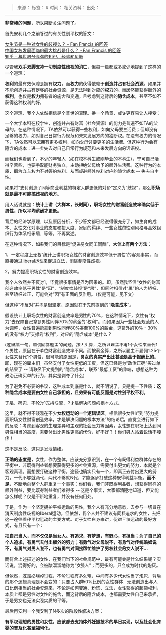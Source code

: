 > 来源：
> 标签： #
> 时间：
> 相关资料：
> 出处：
***

**非常棒的问题**，所以果断关注问题了。

首先安利几个之前答过的有关性别平权的答文：

[女生节是一种对女性的歧视么？ \- Fan Francis 的回答](https://www.zhihu.com/question/20831293/answer/89754211)  
[中国女权发展面临的最大挑战是什么？ \- Fan Francis 的回答](https://www.zhihu.com/question/30566381/answer/76826114)  
[知乎 \- 与世界分享你的知识、经验和见解](https://www.zhihu.com/question/37620710/answer/87157189)

尽管我**双手双脚支持一切制度性歧视的消亡**，但每一篇都或多或少地提到了这样的一个道理：

**权利**的最有效保障是拥有**权力**，而**权力**的获得依赖于**创造并占有社会资源**。如果并不能创造并占有足够的社会资源，是无法得到对应的**权力**的。而居然能获得额外的**权利**，也仅是**权力**拥有者的施舍和变通，且考虑到这背后的**隐含成本**，甚至不如不获得这种权利的好。

这个道理，我个人依然相信是个普世的真理。换一个场景，或许更容易让人接受：

一个大学本科在校学生，创造并占有财富（社会资源）的能力是普遍不如TA的父母的。在这种情况下，TA依然可以获得一些权利，如向父母要生活费；但却没有足够的权力，如对自己日常行为规范和未来发展方向的独断权。在没有权力的情况下，TA依然可以去拥有更多权利，如向父母讨要更多的生活费。但这种行为会有隐含的成本：进一步失去对自己日常行为规范和未来发展方向的话语权。

而我们也看到了，不少的年轻人（如在校本科生或刚毕业的本科生），宁可自己活得辛苦些，也要争取能财务独立，主动拒绝父母给予的额外生活费。这种行为的本质，即放弃与权力不对等的权利，从而规避额外权利对应的隐含成本 \-\- 失去自主性。

如果将“支付创造了同等商业利益的特定人群更低的对价”定义为“歧视”，那么**职场就是最不可能搞歧视的地方**。

用人话说就是：**统计上讲（大样本，长时间），职场女性的财富创造效率确实低于男性，所以平均薪酬才更低。**

背后的经济学原理，以及原因分析，不少答文都已经说得很充分了，如生育的成本、女性文化对事业的态度和投入度、家庭的羁绊、一些女性的性别风格与高效组织行为体系相矛盾，等等。不再累述。

在这种情况下，如果我们的目标是“促进男女同工同酬”，**大体上有两个方法**：

1，一定程度上无视“统计上讲职场女性的财富创造效率低于男性”的客观事实，而直接通过liberal运动来促进立法，消除制度性歧视。

2，努力提高职场女性的财富创造效率。

我个人依然并不反对1，毕竟很多事情是互为因果的。即，虽然我坚信“女性的财富创造效率低于男性”是“因”，“制度性歧视”是“果”，但同时相信对“果”的人为矫枉，甚至矫枉过正，可能会对“因”有正面的反作用。（仅是可能，见下文）

但这种“不反对”并不是很坚定，原因就在于先前提到的“**隐含成本**”。

假设统计上职场女性的财富创造效率是男性的70%，在这种情况下，女性有“权力”去保障自己拿到男性同伴70%的薪金的“权利”。而如果因为一些社会规范的人为调整，女性普遍能拿到男性同伴80%甚至100%的薪金，这额外的10% - 30%的没有“权力”支撑的“权利”，对应的“隐含成本”是什么？

(这里插一句，顺便回答题主的问题。按人头算，之所以雇主不用1个女性来替代1个男性，原因在于单位财富创造效率不同。而按薪金算，之所以雇主不雇佣1.25个女性来替代1个男性，很可能的原因是，**男女的真实产出比甚至是高于报酬比的**。即，现在的雇主们，虽然支付了女性更低的工资，但这已经是为“政治正确”买过单的结果了 \-\- 请联系下文提到的“隐含成本”，联系“最低工资”的弊端，想想这种为政治正确买单的行为，其实是剥夺了什么）

为了避免不必要的争议，这种成本到底是什么，就不明说了，只是提一下性质：**这种隐含成本是要由女性自己承担的，且效果有可能反而是对性别平权不利。**

于是，确实，不论对1支持与否，2才是解决问题的根本方式。

这里，就不得不谈现在不少**女权运动的一个逻辑误区**。相信很多女性听到“努力提高职场女性财富创造效率，才是解决问题的根本方法”的结论后，直觉会进行如下的反驳：考虑到客观的生理差异和主观的社会压力等因素，女性想在职场上达到同男性相当的高度，需要付出比男性更高的代价，好不好？！你们男人站着说话不腰疼！

这不是反驳，这只是发泄情绪。

**正确的态度是**，女性，作为整体，应该充分意识到，在一个有既得利益群体存在的平衡中，非既得利益者想要获得更多的社会资源，需要付出更大的努力，本就是个客观真理。而想要打破这种平衡，途径也确实只有一个，即真正去付出更大的努力，一代不够就两代，两代不够就N代，才能逐步打破这种既得利益平衡。**而不是**，不断地向整个人群重复一个事实：你们看，我们非既得利益者，想获得同样的额外利益，要比既得利益者们难得多 \-\- 这是个事实，大家都清楚地知道，但又能怎么样呢？仅是不断地重复，并没有任何用处。

于是，作为一个坚定拥护平权运动的男性，我个人有充分地意愿，去参与一切旨在消灭制度性歧视的liberal运动。但依然，我个人并不建议有同样追求的女性，去把这一途径看作平权运动的主要方式。对于女性自身来讲，促进平权运动的最好方式，有且只有一个：

**把自己当人，而不仅仅是当女人。有追求，有梦想，有野心，有担当；为了自己的个人追求，有勇气去付出额外的努力；有勇气对父母说不，有勇气对传统婚姻说不，有勇气对男人说不，也有勇气对间接帮忙维护了男权社会的女人说不...**

而符合上述描述的女性，在我们当下的社会规范中，最有可能会是什么结果呢？实话说，混得好的，会被酸溜溜地称为“女强人”；而更多的，只会成为时代的炮灰。

但依然，这是必经的过程。不论过程有多么难，中间有多少代女性当了炮灰，背后的那个逻辑真理是不会变的：只要占人群50%比例的女性群体，无法创造出与人口比例相当的社会资源来，不论是如何变通、粉饰、立法，女性获得的超额权利，本质上都是男性对女性的施舍，而这背后的隐含成本，也都需要女性自己来承担，于是男女也无法实现实质的平等。

最后再安利一个我安利了N多次的阶段性解决方案：

**有平权理想的男性和女性，应该都去支持体外妊娠技术的早日实现，以及社会化育婴的普及化甚至福利化。**